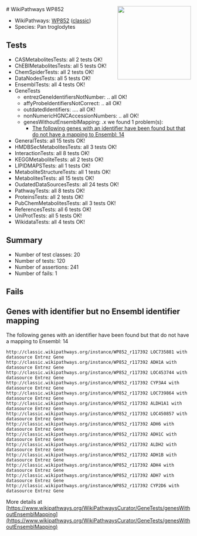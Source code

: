 <img style="float: right; width: 200px" src="https://upload.wikimedia.org/wikipedia/commons/thumb/8/83/Wplogo_with_text_500.png/640px-Wplogo_with_text_500.png" />
# WikiPathways WP852

* WikiPathways: [WP852](https://wikipathways.org/pathways/WP852) ([classic](https://classic.wikipathways.org/instance/WP852))
* Species: Pan troglodytes
## Tests
* CASMetabolitesTests: all 2 tests OK!
* ChEBIMetabolitesTests: all 5 tests OK!
* ChemSpiderTests: all 2 tests OK!
* DataNodesTests: all 5 tests OK!
* EnsemblTests: all 4 tests OK!
* GeneTests
    * entrezGeneIdentifiersNotNumber: .. all OK!
    * affyProbeIdentifiersNotCorrect: .. all OK!
    * outdatedIdentifiers: .... all OK!
    * nonNumericHGNCAccessionNumbers: .. all OK!
    * genesWithoutEnsemblMapping: .x we found 1 problem(s):
        * [The following genes with an identifier have been found but that do not have a mapping to Ensembl: 14](#c4e54311)
* GeneralTests: all 15 tests OK!
* HMDBSecMetabolitesTests: all 3 tests OK!
* InteractionTests: all 8 tests OK!
* KEGGMetaboliteTests: all 2 tests OK!
* LIPIDMAPSTests: all 1 tests OK!
* MetaboliteStructureTests: all 1 tests OK!
* MetabolitesTests: all 15 tests OK!
* OudatedDataSourcesTests: all 24 tests OK!
* PathwayTests: all 8 tests OK!
* ProteinsTests: all 2 tests OK!
* PubChemMetabolitesTests: all 3 tests OK!
* ReferencesTests: all 6 tests OK!
* UniProtTests: all 5 tests OK!
* WikidataTests: all 4 tests OK!


## Summary

* Number of test classes: 20
* Number of tests: 120
* Number of assertions: 241
* Number of fails: 1

## Fails

<a name="c4e54311" />

## Genes with identifier but no Ensembl identifier mapping

The following genes with an identifier have been found but that do not have a mapping to Ensembl: 14
```
http://classic.wikipathways.org/instance/WP852_r117392 LOC735881 with datasource Entrez Gene
http://classic.wikipathways.org/instance/WP852_r117392 ADH1A with datasource Entrez Gene
http://classic.wikipathways.org/instance/WP852_r117392 LOC453744 with datasource Entrez Gene
http://classic.wikipathways.org/instance/WP852_r117392 CYP3A4 with datasource Entrez Gene
http://classic.wikipathways.org/instance/WP852_r117392 LOC739864 with datasource Entrez Gene
http://classic.wikipathways.org/instance/WP852_r117392 ALDH1A1 with datasource Entrez Gene
http://classic.wikipathways.org/instance/WP852_r117392 LOC450857 with datasource Entrez Gene
http://classic.wikipathways.org/instance/WP852_r117392 ADH6 with datasource Entrez Gene
http://classic.wikipathways.org/instance/WP852_r117392 ADH1C with datasource Entrez Gene
http://classic.wikipathways.org/instance/WP852_r117392 ALDH2 with datasource Entrez Gene
http://classic.wikipathways.org/instance/WP852_r117392 ADH1B with datasource Entrez Gene
http://classic.wikipathways.org/instance/WP852_r117392 ADH4 with datasource Entrez Gene
http://classic.wikipathways.org/instance/WP852_r117392 ADH7 with datasource Entrez Gene
http://classic.wikipathways.org/instance/WP852_r117392 CYP2D6 with datasource Entrez Gene
```

More details at [https://www.wikipathways.org/WikiPathwaysCurator/GeneTests/genesWithoutEnsemblMapping](https://www.wikipathways.org/WikiPathwaysCurator/GeneTests/genesWithoutEnsemblMapping)

